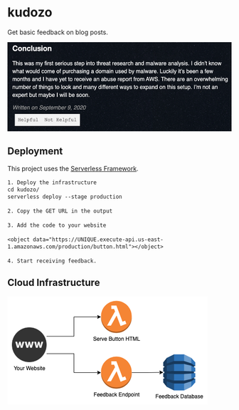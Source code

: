 # kudozo

Get basic feedback on blog posts.

<img src="res/button-example.png" alt="Button Example" height="200" />

## Deployment

This project uses the [Serverless Framework](https://www.serverless.com/framework/docs/getting-started/).

```
1. Deploy the infrastructure
cd kudozo/
serverless deploy --stage production

2. Copy the GET URL in the output

3. Add the code to your website

<object data="https://UNIQUE.execute-api.us-east-1.amazonaws.com/production/button.html"></object>

4. Start receiving feedback.
```

## Cloud Infrastructure

![Infrastructure Diagram](res/infra.png)
